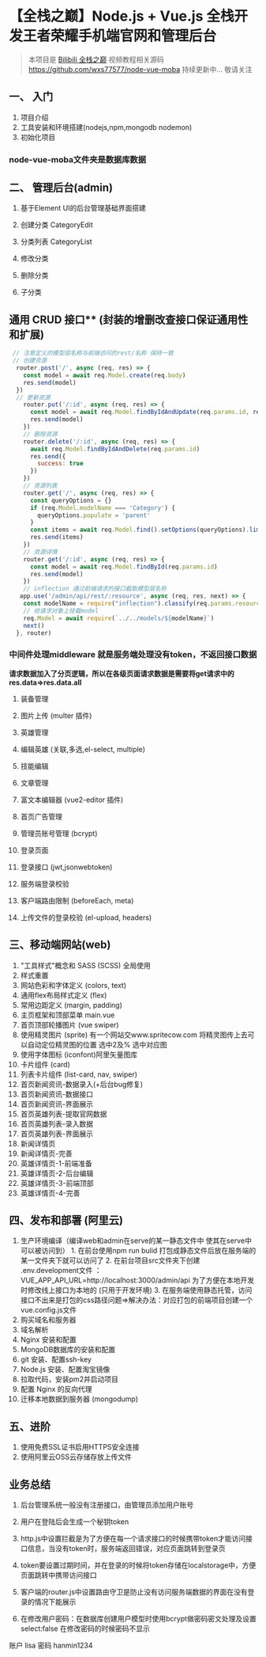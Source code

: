 # 【全栈之巅】Node.js + Vue.js 全栈开发王者荣耀手机端官网和管理后台
> 本项目是 [Bilibili 全栈之巅](https://space.bilibili.com/341919508) 视频教程相关源码
> https://github.com/wxs77577/node-vue-moba
> 持续更新中... 敬请关注

## 一、 入门
1. 项目介绍
1. 工具安装和环境搭建(nodejs,npm,mongodb nodemon)
1. 初始化项目

### node-vue-moba文件夹是数据库数据

## 二、 管理后台(admin)
1. 基于Element UI的后台管理基础界面搭建

1. 创建分类 CategoryEdit
1. 分类列表 CategoryList
1. 修改分类
1. 删除分类
1. 子分类

## 通用 CRUD 接口** (封装的增删改查接口保证通用性和扩展)

```javascript
 // 注意定义的模型层名称与前端访问的rest/名称 保持一致
 // 创建资源
  router.post('/', async (req, res) => {
    const model = await req.Model.create(req.body)
    res.send(model)
  })
  // 更新资源
    router.put('/:id', async (req, res) => {
      const model = await req.Model.findByIdAndUpdate(req.params.id, req.body)
      res.send(model)
    })
    // 删除资源
    router.delete('/:id', async (req, res) => {
      await req.Model.findByIdAndDelete(req.params.id)
      res.send({
        success: true
      })
    })
    // 资源列表
    router.get('/', async (req, res) => {
      const queryOptions = {}
      if (req.Model.modelName === 'Category') {
        queryOptions.populate = 'parent'
      }
      const items = await req.Model.find().setOptions(queryOptions).limit(100)
      res.send(items)
    })
    // 资源详情
    router.get('/:id', async (req, res) => {
      const model = await req.Model.findById(req.params.id)
      res.send(model)
    })
    // inflection 通过前端请求的接口截取模型层名称
   app.use('/admin/api/rest/:resource', async (req, res, next) => {
    const modelName = require("inflection").classify(req.params.resource)
    // 给请求对象上挂载model
    req.Model = await require(`../../models/${modelName}`)
    next()
  }, router)
  ```
  ###  中间件处理middleware 就是服务端处理没有token，不返回接口数据

**请求数据加入了分页逻辑，所以在各级页面请求数据是需要将get请求中的res.data=>res.data.all**

1. 装备管理
1. 图片上传 (multer 插件)

1. 英雄管理
1. 编辑英雄 (关联,多选,el-select, multiple)
1. 技能编辑

1. 文章管理
1. 富文本编辑器 (vue2-editor 插件)

1. 首页广告管理

1. 管理员账号管理 (bcrypt)
1. 登录页面
1. 登录接口 (jwt,jsonwebtoken)
1. 服务端登录校验
1. 客户端路由限制 (beforeEach, meta)
1. 上传文件的登录校验 (el-upload, headers)

## 三、移动端网站(web)

1. "工具样式"概念和 SASS (SCSS) 全局使用
1. 样式重置
1. 网站色彩和字体定义 (colors, text)
1. 通用flex布局样式定义 (flex)
1. 常用边距定义 (margin, padding)
1. 主页框架和顶部菜单 main.vue
1. 首页顶部轮播图片 (vue swiper)
1. 使用精灵图片 (sprite)  有一个网站交www.spritecow.com 将精灵图传上去可以自动定位精灵图的位置  选中2及% 选中对应图
1. 使用字体图标 (iconfont)阿里矢量图库
1. 卡片组件 (card)
1. 列表卡片组件 (list-card, nav, swiper)
1. 首页新闻资讯-数据录入(+后台bug修复)
1. 首页新闻资讯-数据接口
1. 首页新闻资讯-界面展示
1. 首页英雄列表-提取官网数据
1. 首页英雄列表-录入数据
1. 首页英雄列表-界面展示
1. 新闻详情页
1. 新闻详情页-完善
1. 英雄详情页-1-前端准备
1. 英雄详情页-2-后台编辑
1. 英雄详情页-3-前端顶部
1. 英雄详情页-4-完善

## 四、发布和部署 (阿里云)

1. 生产环境编译（编译web和admin在serve的某一静态文件中 使其在serve中可以被访问到）
       1. 在前台使用npm run bulid 打包成静态文件后放在服务端的某一文件夹下就可以访问了
       2. 在前台项目src文件夹下创建 .env.development文件 ： VUE_APP_API_URL=http://localhost:3000/admin/api  为了方便在本地开发时修改线上接口为本地的  (只用于开发环境)
       3. 在服务端使用静态托管，访问接口不出来是打包的css路径问题=>解决办法：对应打包的前端项目创建一个vue.config.js文件
1. 购买域名和服务器
1. 域名解析
1. Nginx 安装和配置
1. MongoDB数据库的安装和配置
1. git 安装、配置ssh-key
1. Node.js 安装、配置淘宝镜像
1. 拉取代码，安装pm2并启动项目
1. 配置 Nginx 的反向代理
1. 迁移本地数据到服务器 (mongodump)

## 五、进阶
1. 使用免费SSL证书启用HTTPS安全连接
1. 使用阿里云OSS云存储存放上传文件

## 业务总结
1. 后台管理系统一般没有注册接口，由管理员添加用户账号

2. 用户在登陆后会生成一个秘钥token

3. http.js中设置拦截是为了方便在每一个请求接口的时候携带token才能访问接口信息，当没有token时，服务端返回错误，对应页面跳转到登录页

4. token要设置过期时间，并在登录的时候将token存储在localstorage中，方便页面跳转中携带访问接口

5. 客户端的router.js中设置路由守卫是防止没有访问服务端数据的界面在没有登录的情况下能展示

6. 在修改用户密码：在数据库创建用户模型时使用bcrypt做密码密文处理及设置select:false 在修改密码的时候密码不显示



账户 lisa 密码 hanmin1234